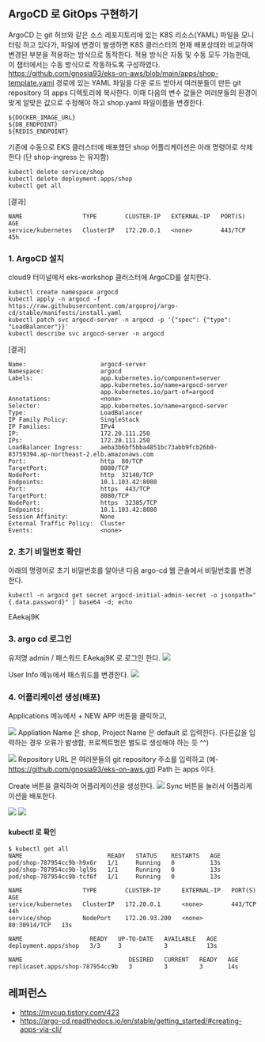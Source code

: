 ## ArgoCD 로 GitOps 구현하기 ##

ArgoCD 는 git 허브와 같은 소스 레포지토리에 있는 K8S 리소스(YAML) 파일을 모니터링 하고 있다가, 파일에 변경이 발생하면 K8S 클러스터의 현재 배포상태와 비교하여 변경된 부분을 적용하는 방식으로 동작한다. 적용 방식은 자동 및 수동 모두 가능한데, 이 챕터에서는 수동 방식으로 작동하도록 구성하였다.
https://github.com/gnosia93/eks-on-aws/blob/main/apps/shop-template.yaml 경로에 있는 YAML 파일을 다운 로드 받아서 여러분들이 만든 git repository 의 
apps 디렉토리에 복사한다. 이때 다음의 변수 값들은 여러분들의 환경이 맞게 알맞은 값으로 수정해야 하고 shop.yaml 파일이름을 변경한다.
```
${DOCKER_IMAGE_URL}
${DB_ENDPOINT}
${REDIS_ENDPOINT}
```
기존에 수동으로 EKS 클러스터에 배포했던 shop 어플리케이션은 아래 명령어로 삭제한다 (단 shop-ingress 는 유지함)
```
kubectl delete service/shop
kubectl delete deployment.apps/shop
kubectl get all
```
[결과]
```
NAME                 TYPE        CLUSTER-IP   EXTERNAL-IP   PORT(S)   AGE
service/kubernetes   ClusterIP   172.20.0.1   <none>        443/TCP   45h
```

### 1. ArgoCD 설치 ###
cloud9 터미널에서 eks-workshop 클러스터에 ArgoCD를 설치한다. 
```
kubectl create namespace argocd
kubectl apply -n argocd -f https://raw.githubusercontent.com/argoproj/argo-cd/stable/manifests/install.yaml
kubectl patch svc argocd-server -n argocd -p '{"spec": {"type": "LoadBalancer"}}'
kubectl describe svc argocd-server -n argocd
```

[결과]
```
Name:                     argocd-server
Namespace:                argocd
Labels:                   app.kubernetes.io/component=server
                          app.kubernetes.io/name=argocd-server
                          app.kubernetes.io/part-of=argocd
Annotations:              <none>
Selector:                 app.kubernetes.io/name=argocd-server
Type:                     LoadBalancer
IP Family Policy:         SingleStack
IP Families:              IPv4
IP:                       172.20.111.250
IPs:                      172.20.111.250
LoadBalancer Ingress:     aeba3b6bf5bba4851bc73abb9fcb26b0-83759394.ap-northeast-2.elb.amazonaws.com
Port:                     http  80/TCP
TargetPort:               8080/TCP
NodePort:                 http  32140/TCP
Endpoints:                10.1.103.42:8080
Port:                     https  443/TCP
TargetPort:               8080/TCP
NodePort:                 https  32385/TCP
Endpoints:                10.1.103.42:8080
Session Affinity:         None
External Traffic Policy:  Cluster
Events:                   <none>
```

### 2. 초기 비밀번호 확인 ###
아래의 명령어로 초기 비밀번호를 알아낸 다음 argo-cd 웹 콘솔에서 비밀번호를 변경한다. 
```
kubectl -n argocd get secret argocd-initial-admin-secret -o jsonpath="{.data.password}" | base64 -d; echo
```
EAekaj9K

### 3. argo cd 로그인 ###
유저명 admin / 패스워드 EAekaj9K 로 로그인 한다.
![](https://github.com/gnosia93/eks-on-aws/blob/main/images/argo-cd-login.png)

User Info 메뉴에서 패스워드를 변경한다.
![](https://github.com/gnosia93/eks-on-aws/blob/main/images/argo-cd-update-pass.png)


### 4. 어플리케이션 생성(배포) ###

Applications 메뉴에서 + NEW APP 버튼을 클릭하고, 

![](https://github.com/gnosia93/eks-on-aws/blob/main/images/argo-cd-app1.png)
Appliation Name 은 shop, Project Name 은 default 로 입력한다. (다른값을 입력하는 경우 오류가 발생함, 프로젝트명은 별도로 생성해야 하는 듯 ^^) 

![](https://github.com/gnosia93/eks-on-aws/blob/main/images/argo-cd-app2.png)
Repository URL 은 여러분들의 git repository 주소를 입력하고 (예-https://github.com/gnosia93/eks-on-aws.git) Path 는 apps 이다.

Create 버튼을 클릭하여 어플리케이션을 생성한다.
![](https://github.com/gnosia93/eks-on-aws/blob/main/images/argo-cd-app3.png)
Sync 버튼을 눌러서 어플리케이션을 배포한다. 

![](https://github.com/gnosia93/eks-on-aws/blob/main/images/argo-cd-app4.png)
![](https://github.com/gnosia93/eks-on-aws/blob/main/images/argo-cd-app5.png)

#### kubectl 로 확인 ####
```
$ kubectl get all
NAME                        READY   STATUS    RESTARTS   AGE
pod/shop-787954cc9b-h9x6r   1/1     Running   0          13s
pod/shop-787954cc9b-lgl9s   1/1     Running   0          13s
pod/shop-787954cc9b-tcf6f   1/1     Running   0          13s

NAME                 TYPE        CLUSTER-IP      EXTERNAL-IP   PORT(S)        AGE
service/kubernetes   ClusterIP   172.20.0.1      <none>        443/TCP        44h
service/shop         NodePort    172.20.93.200   <none>        80:30914/TCP   13s

NAME                   READY   UP-TO-DATE   AVAILABLE   AGE
deployment.apps/shop   3/3     3            3           13s

NAME                              DESIRED   CURRENT   READY   AGE
replicaset.apps/shop-787954cc9b   3         3         3       14s
```


## 레퍼런스 ##

* https://mycup.tistory.com/423
* https://argo-cd.readthedocs.io/en/stable/getting_started/#creating-apps-via-cli/


